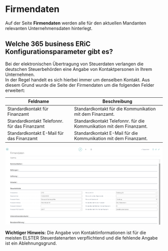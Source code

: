 # Firmendaten

Auf der Seite **Firmendaten** werden alle für den aktuellen Mandanten relevanten Unternehmensdaten hinterlegt. 

## Welche 365 business ERiC Konfigurationsparameter gibt es?
Bei der elektronischen Übertragung von Steuerdaten verlangen die deutschen Steuerbehörden eine Angabe von Kontaktpersonen in Ihrem Unternehmen.<br>
In der Regel handelt es sich hierbei immer um denselben Kontakt. Aus diesem Grund wurde die Seite der Firmendaten um die folgenden Felder erweitert:

| Feldname | Beschreibung | 
| --- | --- |
| Standardkontakt für Finanzamt | Standardkontakt für die Kommunikation mit dem Finanzamt. |
| Standardkontakt Telefonnr. für das Finanzamt | Standardkontakt Telefonnr. für die Kommunikation mit dem Finanzamt. |
| Standardkontakt E-Mail für das Finanzamt | Standardkontakt E-Mail für die Kommunikation mit dem Finanzamt. | 

![Firmendaten, Gruppe Steuerbehörde](/assets/images/365-business-eric/company-information-de.png)

<div class="alert alert-info">
    <i class="fa-duotone fa-thin fa-lightbulb fa-lg" style="--fa-secondary-color: #00b7c3; --fa-primary-color: #111111;"></i> <strong>Wichtiger Hinweis:</strong> Die Angabe von Kontaktinformationen ist für die meisten ELSTER Steuerdatenarten verpflichtend und die fehlende Angabe ist ein Ablehnungsgrund.
</div>